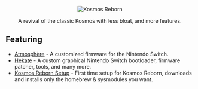 <p align="center">
    <img src="https://github.com/NicholeMattera/Kosmos-Reborn/blob/main/assets/Logo.png?raw=true" alt="Kosmos Reborn">
</p>

<p align="center">A revival of the classic Kosmos with less bloat, and more features.</p>

## Featuring

- [Atmosphère](https://github.com/Atmosphere-NX/Atmosphere) - A customized firmware for the Nintendo Switch.
- [Hekate](https://github.com/CTCaer/hekate) - A custom graphical Nintendo Switch bootloader, firmware patcher, tools, and many more.
- [Kosmos Reborn Setup](https://github.com/NicholeMattera/Kosmos-Reborn-Setup) - First time setup for Kosmos Reborn, downloads and installs only the homebrew & sysmodules you want.
